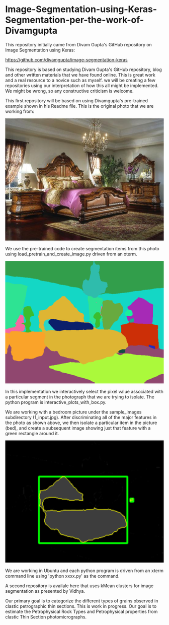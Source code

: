 # Image-Segmentation-using-Keras-Segmentation-per-the-work-of-Divamgupta
This repository initially came from Divam Gupta's GitHub repository on Image Segmentation using Keras:

https://github.com/divamgupta/image-segmentation-keras

This repository is based on studying Divam Gupta's GitHub repository, blog and other written materials that we have found online. This is great work and a real resource to a novice such as myself. we will be creating a few repositories using our interpretation of how this all might be implemented. We might be wrong, so any constructive criticism is welcome.

This first repository will be based on using Divamgupta's pre-trained example shown in his Readme file. This is the original photo that we are working from:

![Image](1_input.jpg)

We use the pre-trained code to create segmentation items from this photo using load_pretrain_and_create_image.py driven from an xterm. 

![Image](bed_out.png)

In this implementation we interactively select the pixel value associated with a particular segment in the photograph that we are trying to isolate. The python program is interactive_plots_with_box.py. 

We are working with a bedroom picture under the sample_images subdirectory (1_input.jpg). After discriminating all of the major features in the photo as shown above, we then isolate a particular item in the picture (bed), and create a subsequent image showing just that feature with a green rectangle around it. 

![Image](bed_labels_box.png)

We are working in Ubuntu and each python program is driven from an xterm command line using 'python xxxx.py' as the command. 

A second repository is availale here that uses kMean clusters for image segmentation as presented by Vidhya.

Our primary goal is to categorize the different types of grains observed in clastic petrographic thin sections. This is work in progress. Our goal is to estimate the Petrophysical Rock Types and Petrophysical properties from clastic Thin Section photomicrographs.


